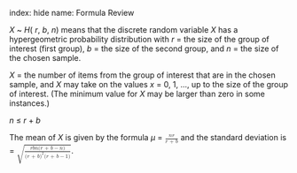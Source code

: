 index: hide
name: Formula Review

 *X* ~  *H*( *r*,  *b*,  *n*) means that the discrete random variable  *X* has a hypergeometric probability distribution with  *r* = the size of the group of interest (first group),  *b* = the size of the second group, and  *n* = the size of the chosen sample.

 *X* = the number of items from the group of interest that are in the chosen sample, and  *X* may take on the values  *x* = 0, 1, ..., up to the size of the group of interest. (The minimum value for  *X* may be larger than zero in some instances.)

 *n* ≤  *r* +  *b*

The mean of  *X* is given by the formula  *μ* = <math xmlns:bib="http://bibtexml.sf.net/" xmlns:q="http://cnx.rice.edu/qml/1.0" xmlns:md="http://cnx.rice.edu/mdml" xmlns:m="http://www.w3.org/1998/Math/MathML" xmlns:cnxorg="http://cnx.rice.edu/system-info" xmlns="http://cnx.rice.edu/cnxml"> <mrow>  <mfrac>   <mrow>    <mi>n</mi><mi>r</mi>   </mrow>   <mrow>    <mi>r</mi><mtext> + </mtext><mi>b</mi>   </mrow>  </mfrac> </mrow></math> and the standard deviation is = <math xmlns:bib="http://bibtexml.sf.net/" xmlns:q="http://cnx.rice.edu/qml/1.0" xmlns:md="http://cnx.rice.edu/mdml" xmlns:m="http://www.w3.org/1998/Math/MathML" xmlns:cnxorg="http://cnx.rice.edu/system-info" xmlns="http://cnx.rice.edu/cnxml"> <mrow>  <msqrt>   <mrow>    <mfrac>     <mrow>      <mi>r</mi><mi>b</mi><mi>n</mi><mo stretchy="false">(</mo><mi>r</mi><mtext> + </mtext><mi>b</mi><mo>−</mo><mi>n</mi><mo stretchy="false">)</mo>     </mrow>     <mrow>      <msup>       <mrow>        <mo stretchy="false">(</mo><mi>r</mi><mtext> + </mtext><mi>b</mi><mo stretchy="false">)</mo>       </mrow>       <mn>2</mn>      </msup>      <mo stretchy="false">(</mo><mi>r</mi><mtext> + </mtext><mi>b</mi><mo>−</mo><mtext>1)</mtext>     </mrow>    </mfrac>   </mrow>  </msqrt> </mrow></math>.
